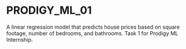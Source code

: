 # PRODIGY_ML_01
A linear regression model that predicts house prices based on square footage, number of bedrooms, and bathrooms. Task 1 for Prodigy ML Internship.
